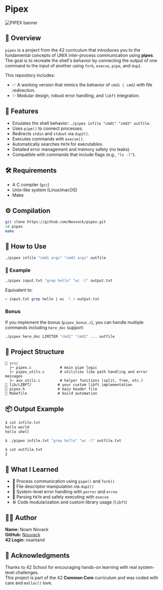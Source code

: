 # Pipex

<img src="banner_pipex.svg" alt="PIPEX banner" />

## 📘 Overview

`pipex` is a project from the 42 curriculum that introduces you to the fundamental concepts of UNIX inter-process communication using **pipes**. The goal is to recreate the shell's behavior by connecting the output of one command to the input of another using `fork`, `execve`, `pipe`, and `dup2`.

This repository includes:
- ✅ A working version that mimics the behavior of `cmd1 | cmd2` with file redirection.
- ✨ Modular design, robust error handling, and `libft` integration.

## 🚀 Features

- Emulates the shell behavior: `./pipex infile "cmd1" "cmd2" outfile`.
- Uses `pipe()` to connect processes.
- Redirects `stdin` and `stdout` via `dup2()`.
- Executes commands with `execve()`.
- Automatically searches `PATH` for executables.
- Detailed error management and memory safety (no leaks).
- Compatible with commands that include flags (e.g., `"ls -l"`).

## 🛠 Requirements

- A C compiler (`gcc`)
- Unix-like system (Linux/macOS)
- Make

## ⚙️ Compilation

```bash
git clone https://github.com/Nouvack/pipex.git
cd pipex
make
```

## 🧪 How to Use

```bash
./pipex infile "cmd1 args" "cmd2 args" outfile
```

### 📄 Example

```bash
./pipex input.txt "grep hello" "wc -l" output.txt
```

Equivalent to:

```bash
< input.txt grep hello | wc -l > output.txt
```

### Bonus

If you implement the bonus (`pipex_bonus.c`), you can handle multiple commands including `here_doc` support:

```bash
./pipex here_doc LIMITER "cmd1" "cmd2" ... outfile
```

## 📂 Project Structure

```
📁 src/
  ├─ pipex.c             # main pipe logic
  ├─ pipex_utils.c       # utilities like path handling and error messages
  ├─ aux_utils.c         # helper functions (split, free, etc.)
📁 lib/LIBFT/            # your custom libft implementation
📄 pipex.h               # main header file
📄 Makefile              # build automation
```

## 📦 Output Example

```bash
$ cat infile.txt
hello world
hello shell

$ ./pipex infile.txt "grep hello" "wc -l" outfile.txt

$ cat outfile.txt
2
```

## 🧠 What I Learned

- 🔁 Process communication using `pipe()` and `fork()`
- 🧵 File descriptor manipulation via `dup2()`
- 🧪 System-level error handling with `perror` and `errno`
- 📁 Parsing `PATH` and safely executing with `execve`
- ⚙️ Code modularization and custom library usage (`libft`)

## 🧑‍💻 Author

**Name:** Noam Novack  
**GitHub:** [Nouvack](https://github.com/Nouvack)  
**42 Login:** nsantand

## 🙌 Acknowledgments

Thanks to 42 School for encouraging hands-on learning with real system-level challenges.  
This project is part of the 42 **Common Core** curriculum and was coded with care and `malloc()` love.
